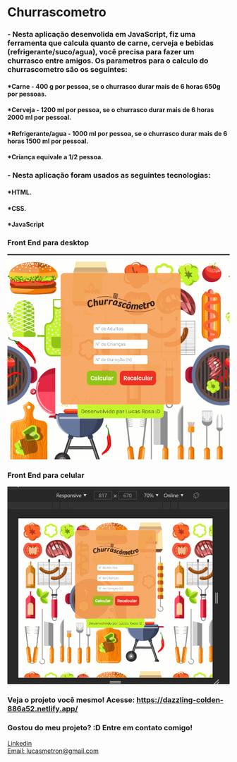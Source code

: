 # Churrascometro

### - Nesta aplicação desenvolida em JavaScript, fiz uma ferramenta que calcula quanto de carne, cerveja e bebidas (refrigerante/suco/agua), você precisa para fazer um churrasco entre amigos. Os parametros para o calculo do churrascometro são os seguintes: 

#### *Carne - 400 g por pessoa, se o churrasco durar mais de 6 horas 650g por pessoas.
#### *Cerveja - 1200 ml por pessoa, se o churrasco durar mais de 6 horas 2000 ml por pessoal.
#### *Refrigerante/agua - 1000 ml por pessoa, se o churrasco durar mais de 6 horas 1500 ml por pessoal.
#### *Criança equivale a 1/2 pessoa.

### - Nesta aplicação foram usados as seguintes tecnologias:

#### *HTML.
#### *CSS.
#### *JavaScript

### Front End para desktop
![Tela inicial](./images/desktop1.gif)

### Front End para celular
![Tela Inicial](./images/celular1.gif)

### Veja o projeto você mesmo! Acesse: https://dazzling-colden-886a52.netlify.app/

### Gostou do meu projeto? :D Entre em contato comigo! 
[Linkedin](https://www.linkedin.com/in/lucas-rosa-058683102/) <br/>
[Email: lucasmetron@gmail.com](mailto:lucasmetron@gmail.com)

